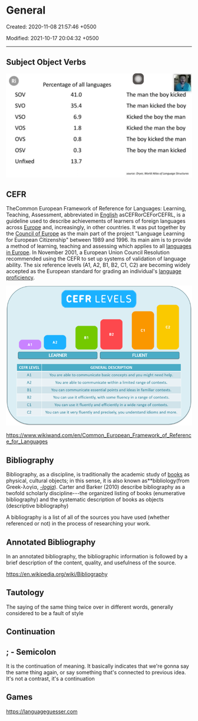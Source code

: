 # General

Created: 2020-11-08 21:57:46 +0500

Modified: 2021-10-17 20:04:32 +0500

---

## Subject Object Verbs

![image](media/General-image1.png)

## CEFR

TheCommon European Framework of Reference for Languages: Learning, Teaching, Assessment, abbreviated in [English](https://www.wikiwand.com/en/English_language) asCEFRorCEForCEFRL, is a guideline used to describe achievements of learners of foreign languages across [Europe](https://www.wikiwand.com/en/Europe) and, increasingly, in other countries. It was put together by the [Council of Europe](https://www.wikiwand.com/en/Council_of_Europe) as the main part of the project "Language Learning for European Citizenship" between 1989 and 1996. Its main aim is to provide a method of learning, teaching and assessing which applies to all [languages in Europe](https://www.wikiwand.com/en/Languages_of_Europe). In November 2001, a European Union Council Resolution recommended using the CEFR to set up systems of validation of language ability. The six reference levels (A1, A2, B1, B2, C1, C2) are becoming widely accepted as the European standard for grading an individual's [language proficiency](https://www.wikiwand.com/en/Language_proficiency).

![image](media/General-image2.png)

<https://www.wikiwand.com/en/Common_European_Framework_of_Reference_for_Languages>

## Bibliography

Bibliography, as a discipline, is traditionally the academic study of [books](https://en.wikipedia.org/wiki/Book) as physical, cultural objects; in this sense, it is also known as**bibliology(from Greek-λογία, [*-logia*](https://en.wikipedia.org/wiki/-logy)). Carter and Barker (2010) describe bibliography as a twofold scholarly discipline---the organized listing of books (enumerative bibliography) and the systematic description of books as objects (descriptive bibliography)

A bibliography is a list of all of the sources you have used (whether referenced or not) in the process of researching your work.

## Annotated Bibliography

In an annotated bibliography, the bibliographic information is followed by a brief description of the content, quality, and usefulness of the source.

<https://en.wikipedia.org/wiki/Bibliography>

## Tautology

The saying of the same thing twice over in different words, generally considered to be a fault of style

## Continuation

## ; - Semicolon

It is the continuation of meaning. It basically indicates that we're gonna say the same thing again, or say something that's connected to previous idea. It's not a contrast, it's a continuation

## Games

<https://languageguesser.com>
